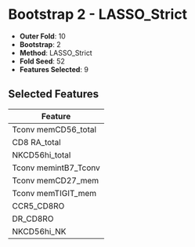 # Bootstrap 2 - LASSO_Strict

- **Outer Fold**: 10
- **Bootstrap**: 2
- **Method**: LASSO_Strict
- **Fold Seed**: 52
- **Features Selected**: 9

## Selected Features

| Feature |
|---------|
| Tconv memCD56_total |
| CD8 RA_total |
| NKCD56hi_total |
| Tconv memintB7_Tconv |
| Tconv memCD27_mem |
| Tconv memTIGIT_mem |
| CCR5_CD8RO |
| DR_CD8RO |
| NKCD56hi_NK |
